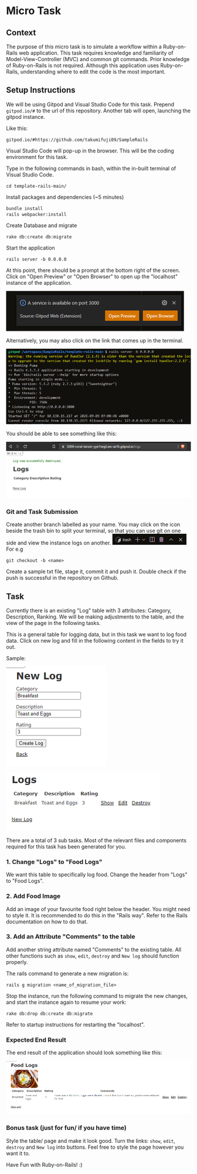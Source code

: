 # Micro Task

## Context
The purpose of this micro task is to simulate a workflow within a Ruby-on-Rails web application. This task requires knowledge and familiarity of Model-View-Controller (MVC) and common git commands. Prior knowledge of Ruby-on-Rails is not required. Although this application uses Ruby-on-Rails, understanding where to edit the code is the most important.


## Setup Instructions
We will be using Gitpod and Visual Studio Code for this task. 
Prepend `gitpod.io/#` to the url of this repository. Another tab will open, launching the gitpod instance.

Like this:

    gitpod.io/#https://github.com/takumifuji09/SampleRails

Visual Studio Code will pop-up in the browser. This will be the coding environment for this task.

Type in the following commands in bash, within the in-built terminal of Visual Studio Code.

    cd template-rails-main/

Install packages and dependencies (~5 minutes)

    bundle install
    rails webpacker:install

Create Database and migrate

    rake db:create db:migrate

Start the application

    rails server -b 0.0.0.0

At this point, there should be a prompt at the bottom right of the screen. Click on "Open Preview" or "Open Browser" to open up the "localhost" instance of the application.

![preview](task_images/preview.png)

Alternatively, you may also click on the link that comes up in the terminal.

![terminal](task_images/home1.png)

You should be able to see something like this:

![starting_screen](task_images/start.png)


### Git and Task Submission
Create another branch labelled as your name. You may click on the icon beside the trash bin to split your terminal, so that you can use git on one side and view the instance logs on another.
![split_term](task_images/split_term.png)
For e.g

    git checkout -b <name>

Create a sample txt file, stage it, commit it and push it.
Double check if the push is successful in the repository on Github.


## Task
Currently there is an existing "Log" table with 3 attributes: Category, Description, Ranking. We will be making adjustments to the table, and the view of the page in the following tasks.

This is a general table for logging data, but in this task we want to log food data. Click on new log and fill in the following content in the fields to try it out.

Sample:

![newlog](task_images/new_log.png)

![logs1](task_images/logs1.png)


There are a total of 3 sub tasks. Most of the relevant files and components required for this task has been generated for you.


### 1. Change "Logs" to "Food Logs"
We want this table to specifically log food. Change the header from "Logs" to "Food Logs".

### 2. Add Food Image
Add an image of your favourite food right below the header. You might need to style it.
It is recommended to do this in the "Rails way". Refer to the Rails documentation on how to do that.

### 3. Add an Attribute "Comments" to the table
Add another string attribute named "Comments" to the existing table. All other functions such as `show`, `edit`, `destroy` and `New log` should function properly.

The rails command to generate a new migration is:

    rails g migration <name_of_migration_file>

Stop the instance, run the following command to migrate the new changes, and start the instance again to resume your work:

    rake db:drop db:create db:migrate

Refer to startup instructions for restarting the "localhost".

### Expected End Result
The end result of the application should look something like this:

![end](task_images/end.png)


### Bonus task (just for fun/ if you have time)
Style the table/ page and make it look good. Turn the links: `show`, `edit`, `destroy` and `New log` into buttons.
Feel free to style the page however you want it to.



Have Fun with Ruby-on-Rails! :)
